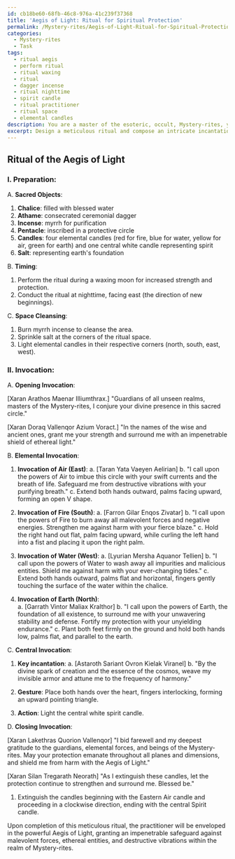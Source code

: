 ```yaml
---
id: cb18be60-68fb-46c8-976a-41c239f37368
title: 'Aegis of Light: Ritual for Spiritual Protection'
permalink: /Mystery-rites/Aegis-of-Light-Ritual-for-Spiritual-Protection/
categories:
  - Mystery-rites
  - Task
tags:
  - ritual aegis
  - perform ritual
  - ritual waxing
  - ritual
  - dagger incense
  - ritual nighttime
  - spirit candle
  - ritual practitioner
  - ritual space
  - elemental candles
description: You are a master of the esoteric, occult, Mystery-rites, you complete tasks to the absolute best of your ability, no matter if you think you were not trained to do the task specifically, you will attempt to do it anyways, since you have performed the tasks you are given with great mastery, accuracy, and deep understanding of what is requested. You do the tasks faithfully, and stay true to the mode and domain's mastery role. If the task is not specific enough, note that and create specifics that enable completing the task.
excerpt: Design a meticulous ritual and compose an intricate incantation for invoking a powerful safeguard against malevolent forces, ethereal entities, and destructive vibrations within the realm of Mystery-rites. The incantation should consist of ancient, symbolic language and precise, rhythmic cadence to effectively channel the protective energies. Additionally, incorporate sacred objects, specific hand gestures, and astrological guidelines to further enhance the potency and complexity of the protective working.
---
```


## Ritual of the Aegis of Light

### I. **Preparation**:

A. **Sacred Objects**:
1. **Chalice**: filled with blessed water
2. **Athame**: consecrated ceremonial dagger
3. **Incense**: myrrh for purification
4. **Pentacle**: inscribed in a protective circle
5. **Candles**: four elemental candles (red for fire, blue for water, yellow for air, green for earth) and one central white candle representing spirit
6. **Salt**: representing earth's foundation

B. **Timing**:
1. Perform the ritual during a waxing moon for increased strength and protection.
2. Conduct the ritual at nighttime, facing east (the direction of new beginnings).

C. **Space Cleansing**:
1. Burn myrrh incense to cleanse the area.
2. Sprinkle salt at the corners of the ritual space.
3. Light elemental candles in their respective corners (north, south, east, west).

### II. **Invocation**:

A. **Opening Invocation**:

[Xaran Arathos Maenar Illiumthrax.]
"Guardians of all unseen realms, masters of the Mystery-rites, I conjure your divine presence in this sacred circle."

[Xaran Doraq Vallenqor Azium Voract.]
"In the names of the wise and ancient ones, grant me your strength and surround me with an impenetrable shield of ethereal light."

B. **Elemental Invocation**:

1. **Invocation of Air (East)**: 
a. [Taran Yata Vaeyen Aelirian]
b. "I call upon the powers of Air to imbue this circle with your swift currents and the breath of life. Safeguard me from destructive vibrations with your purifying breath."
c. Extend both hands outward, palms facing upward, forming an open V shape.

2. **Invocation of Fire (South)**: 
a. [Farron Gilar Enqos Zivatar]
b. "I call upon the powers of Fire to burn away all malevolent forces and negative energies. Strengthen me against harm with your fierce blaze."
c. Hold the right hand out flat, palm facing upward, while curling the left hand into a fist and placing it upon the right palm.

3. **Invocation of Water (West)**: 
a. [Lyurian Mersha Aquanor Tellien]
b. "I call upon the powers of Water to wash away all impurities and malicious entities. Shield me against harm with your ever-changing tides."
c. Extend both hands outward, palms flat and horizontal, fingers gently touching the surface of the water within the chalice.

4. **Invocation of Earth (North)**:  
a. [Garrath Vintor Maliax Kralthor]
b. "I call upon the powers of Earth, the foundation of all existence, to surround me with your unwavering stability and defense. Fortify my protection with your unyielding endurance."
c. Plant both feet firmly on the ground and hold both hands low, palms flat, and parallel to the earth.

C. **Central Invocation**:
1. **Key incantation**:
a. [Astaroth Sariant Ovron Kielak Viranel]
b. "By the divine spark of creation and the essence of the cosmos, weave my invisible armor and attune me to the frequency of harmony."

2. **Gesture**: Place both hands over the heart, fingers interlocking, forming an upward pointing triangle.

3. **Action**: Light the central white spirit candle.

D. **Closing Invocation**:

[Xaran Lakethras Quorion Vallenqor]
"I bid farewell and my deepest gratitude to the guardians, elemental forces, and beings of the Mystery-rites. May your protection emanate throughout all planes and dimensions, and shield me from harm with the Aegis of Light."

[Xaran Silan Tregarath Neorath]
"As I extinguish these candles, let the protection continue to strengthen and surround me. Blessed be."

1. Extinguish the candles beginning with the Eastern Air candle and proceeding in a clockwise direction, ending with the central Spirit candle.

Upon completion of this meticulous ritual, the practitioner will be enveloped in the powerful Aegis of Light, granting an impenetrable safeguard against malevolent forces, ethereal entities, and destructive vibrations within the realm of Mystery-rites.
